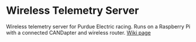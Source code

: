 # Wireless Telemetry Server
Wireless telemetry server for Purdue Electric racing.
Runs on a Raspberry Pi with a connected CANDapter and wireless router.
[Wiki page](http://purdueelectricracing.com/wiki/index.php/Wireless_Telemetry)